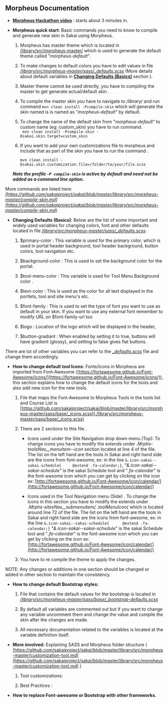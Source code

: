 
## Morpheus Documentation

* **[Morpheus Hackathon video](https://www.youtube.com/watch?v=Hx7pQ52mWrc)** : starts about 3 minutes in.
* **Morpheus quick start**: Basic commands you need to know to compile and generate new skin in Sakai using Morpheus. 

	1. Morpheus has master theme which is located in [/library/src/morpheus-master/](./library/src/morpheus-master/)  which is used to generate the default theme called "*morpheus-default*".

	2. To make changes to default colors you have to edit values in file  *[/library/src/morpheus-master/sass/_defaults.scss](./library/src/morpheus-master/sass/_defaults.scss)* (More details about default variables in **[Changing Defaults (Basics)](#defaults)** section ).

	3. Master theme cannot be used directly, you have to compiling the master to get generate actual/default skin .

	4. To compile the master skin you have to navigate to */library/* and run command ```mvn clean install -Pcompile-skin``` which will generate the skin named is is named as "*morpheus-default*" by default.

	5. To change the name of the default skin from "*morpheus-default"* to custom name (eg: custom_skin) you have to run command.    
	``` mvn clean install -Pcompile-skin -Dsakai.skin.target=custom_skin```

	6. If you want to add your own customizations file to morpheus and include that as part of the skin you have to run the command .
	 
 		```mvn clean install -Dsakai.skin.customization.file=/folder/to/your/file.scss```

    ***Note the profile ```-P compile-skin``` is active by default and need not be added as a command line option.***

More commands are listed here:  *[https://github.com/sakaiproject/sakai/blob/master/library/src/morpheus-master/compile-skin.md](https://github.com/sakaiproject/sakai/blob/master/library/src/morpheus-master/compile-skin.md)* 


* <a name="defaults"></a>**Changing Defaults (Basics)**: Below are the list of some important and widely used variables for changing colors, font and other defaults located in file *[/library/src/morpheus-master/sass/_defaults.scss](./library/src/morpheus-master/sass/_defaults.scss)*.

    1. $primary-color : This variable is used for the primary color, which is used in portal header background, tool header background, button colors, tool navigation etc.

    2. $background-color : This is used to set the background color for the portal.

    3. $tool-menu-color : This variable is used for Tool Menu Background color .

    4. $text-color : This is used as the color for all text displayed in the portlets, tool and site menu's etc.

    5. $font-family : This is used to set the type of font you want to use as default in your skin. If you want to use any external font remember to modify URL on $font-family-url too 

    6. $logo : Location of the logo which will be displayed in the header,

    7. $button-gradiant : When enabled by setting it to true, buttons will have gradient (glossy), and setting to false gives flat buttons.

There are lot of other variables you can refer to the *[_defaults.scss](./library/src/morpheus-master/sass/_defaults.scss)* file and change them accordingly. 

* **How to change default tool Icons:**
 	 Fonts/Icons in Morpheus are imported from Font-Awesome ([https://fortawesome.github.io/Font-Awesome/icons/](https://fortawesome.github.io/Font-Awesome/icons/)),  this section explains how to change the default icons for the tools and also add new icon for the new tools.

    1. File that maps the Font-Awesome to Morpheus Tools in the tools list and Course List is [https://github.com/sakaiproject/sakai/blob/master/library/src/morpheus-master/sass/base/_icons.scss](./library/src/morpheus-master/sass/base/_icons.scss)

    2. There are 2 sections to this file .

        * Icons used under the Site Navigation drop down menu.(Top):  To change icons you have to modify the extends under *.Mrphs-toolsNav__menuitem--icon*  section located at line 4 of the file. The list on the left hand are the tools in Sakai and right hand side are the icons from font-awsome, ex: in the line  ```&.icon-sakai--sakai-schedule{		@extend .fa-calendar;}```,  "*&.icon-sakai--sakai-schedule"* is the sakai Schedule tool and "*.fa-calendar*" is the font-awsome icon which you can get by clicking on the icon ex: [http://fortawesome.github.io/Font-Awesome/icon/calendar/](http://fortawesome.github.io/Font-Awesome/icon/calendar/)

        * Icons used in the Tool Navigation menu (Side) . To change the icons in this section you have to modify the extends under  *.Mrphs-sitesNav__submenuitem{ .toolMenuIcon{* which is located around line 72 of the file. The list on the left hand are the tools in Sakai and right hand side are the icons from font-awsome, ex: in the line  ```&.icon-sakai--sakai-schedule{		@extend .fa-calendar;}``` "*&.icon-sakai--sakai-schedule*" is the sakai Schedule tool and "*.fa-calendar*" is the font-awsome icon which you can get by clicking on the icon ex: [http://fortawesome.github.io/Font-Awesome/icon/calendar/](http://fortawesome.github.io/Font-Awesome/icon/calendar/)

    3. You have to re compile the theme to apply the changes. 

NOTE: Any changes or additions in one section should be changed or added in other section to maintain the consistency. 

* **How to change default Bootstrap styles:**

    1. File that contains the default values for the bootstrap is located in *[/library/src/morpheus-master/sass/base/_bootstrap-defaults.scss](./library/src/morpheus-master/sass/base/_bootstrap-defaults.scss)*

    2. By default all variables are commented out but if you want to change any variable uncomment them and change the value and compile the skin after the changes are made.

    3. All necessary documentation related to the variables is located at the variable definition itself. 

* **More involved:** Explaining SASS and Morpheus folder structure ( [https://github.com/sakaiproject/sakai/blob/master/library/src/morpheus-master/customization-tool.md](https://github.com/sakaiproject/sakai/blob/master/library/src/morpheus-master/customization-tool.md) )

    1. Tool customizations: 

    2. Best Practices : 

* **How to replace Font-awesome or Bootstrap with other frameworks.**

